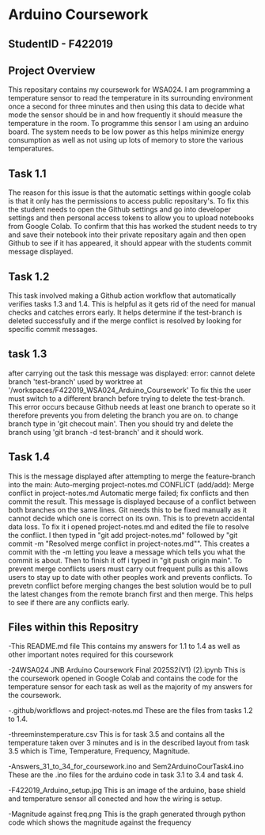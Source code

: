 # Arduino Coursework

## StudentID - F422019

## Project Overview
This repositary contains my coursework for WSA024. I am programming a temperature sensor to read the temperature in its surrounding environment once a second for three minutes and then using this data to decide what mode the sensor should be in and how frequently it should measure the temperature in the room. To programme this sensor I am using an arduino board. The system needs to be low power as this helps minimize energy consumption as well as not using up lots of memory to store the various temperatures.


## Task 1.1
The reason for this issue is that the automatic settings within google colab is that it only has the permissions to access public repositary's. To fix this the student needs to open the Github settings and go into developer settings and then personal access tokens to allow you to upload notebooks from Google Colab. To confirm that this has worked the student needs to try and save their notebook into their private repositary again and then open Github to see if it has appeared, it should appear with the students commit message displayed.

## Task 1.2
This task involved making a Github action workflow that automatically verifies tasks 1.3 and 1.4. This is helpful as it gets rid of the need for manual checks and catches errors early. It helps determine if the test-branch is deleted successfully and if the merge conflict is resolved by looking for specific commit messages.

## task 1.3
after carrying out the task this message was displayed:
error: cannot delete branch 'test-branch' used by worktree at '/workspaces/F422019_WSA024_Arduino_Coursework'
To fix this the user must switch to a different branch before trying to delete the test-branch. This error occurs because Github needs at least one branch to operate so it therefore prevents you from deleting the branch you are on. to change branch type in 'git checout main'. Then you should try and delete the branch using 'git branch -d test-branch' and it should work.

## Task 1.4
This is the message displayed after attempting to merge the feature-branch into the main:
Auto-merging project-notes.md
CONFLICT (add/add): Merge conflict in project-notes.md
Automatic merge failed; fix conflicts and then commit the result.
This message is displayed because of a conflict between both branches on the same lines. Git needs this to be fixed manually as it cannot decide which one is correct on its own. This is to prevetn accidental data loss. To fix it i opened project-notes.md and edited the file to resolve the conflict. I then typed in "git add project-notes.md" followed by "git commit -m "Resolved merge conflict in project-notes.md"". This creates a commit with the -m letting you leave a message which tells you what the commit is about. Then to finish it off i typed in "git push origin main". To prevent merge conflicts users must carry out frequent pulls as this allows users to stay up to date with other peoples work and prevents conflicts. To prevetn conflict before merging changes the best solution would be to pull the latest changes from the remote branch first and then merge. This helps to see if there are any conflicts early.

## Files within this Repositry
-This README.md file
This contains my answers for 1.1 to 1.4 as well as other important notes required for this coursework

-24WSA024 JNB Arduino Coursework Final 2025S2(V1) (2).ipynb
This is the coursework opened in Google Colab and contains the code for the temperature sensor for each task as well as the majority of my answers for the coursework.

-.github/workflows and project-notes.md
These are the files from tasks 1.2 to 1.4.

-threeminstemperature.csv
This is for task 3.5 and contains all the temperature taken over 3 minutes and is in the described layout from task 3.5 which is Time, Temperature, Frequency, Magnitude.

-Answers_31_to_34_for_coursework.ino and Sem2ArduinoCourTask4.ino
These are the .ino files for the arduino code in task 3.1 to 3.4 and task 4.

-F422019_Arduino_setup.jpg
This is an image of the arduino, base shield and temperature sensor all conected and how the wiring is setup.

-Magnitude against freq.png
This is the graph generated through python code which shows the magnitude against the frequency
